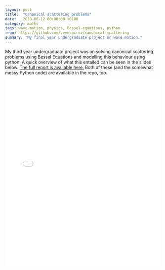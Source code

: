 ```yaml
---
layout: post
title:  "Canonical scattering problems"
date:   2020-06-12 00:00:00 +0100
category: maths
tags: wave-motion, physics, Bessel-equations, python
repo: https://github.com/vvveracruz/canonical-scattering
summary: "My final year undergraduate project on wave motion."
---
```


My third year undergraduate project was on solving canonical scattering problems using Bessel Equations and modelling this behaviour using python. A quick overview of what this entailed can be seen in the slides below. [The full report is available here.](assets/pdf-slides.pdf) Both of these (and the somewhat messy Python code) are available in the repo, too.

<embed src="assets/pdf/csp-slides.pdf" type="application/pdf" width="100%" height="600px"/>
